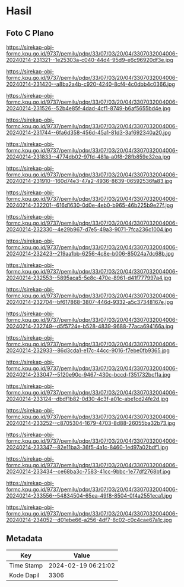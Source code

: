 # Hasil

## Foto C Plano

https://sirekap-obj-formc.kpu.go.id/9737/pemilu/pdpr/33/07/03/20/04/3307032004006-20240214-231321--1e25303a-c040-44d4-95d9-e6c96920df3e.jpg

https://sirekap-obj-formc.kpu.go.id/9737/pemilu/pdpr/33/07/03/20/04/3307032004006-20240214-231420--a8ba2a4b-c920-4240-8cf4-4c0dbb4c0366.jpg

https://sirekap-obj-formc.kpu.go.id/9737/pemilu/pdpr/33/07/03/20/04/3307032004006-20240214-231526--52b4e85f-4dad-4cf1-8749-b6af5655bd4e.jpg

https://sirekap-obj-formc.kpu.go.id/9737/pemilu/pdpr/33/07/03/20/04/3307032004006-20240214-231744--6fa6d358-456d-45a1-81d3-3af692340a20.jpg

https://sirekap-obj-formc.kpu.go.id/9737/pemilu/pdpr/33/07/03/20/04/3307032004006-20240214-231833--4774db02-97fd-481a-a0f8-28fb859e32ea.jpg

https://sirekap-obj-formc.kpu.go.id/9737/pemilu/pdpr/33/07/03/20/04/3307032004006-20240214-231910--160d74e3-47a2-4936-8639-06592536fa83.jpg

https://sirekap-obj-formc.kpu.go.id/9737/pemilu/pdpr/33/07/03/20/04/3307032004006-20240214-232201--616d1630-0d0e-4eb0-b965-46b225b9e27f.jpg

https://sirekap-obj-formc.kpu.go.id/9737/pemilu/pdpr/33/07/03/20/04/3307032004006-20240214-232330--4e29b967-d7e5-49a3-9071-7fca236c1004.jpg

https://sirekap-obj-formc.kpu.go.id/9737/pemilu/pdpr/33/07/03/20/04/3307032004006-20240214-232423--219aa1bb-6256-4c8e-b006-85024a7dc68b.jpg

https://sirekap-obj-formc.kpu.go.id/9737/pemilu/pdpr/33/07/03/20/04/3307032004006-20240214-232553--5895aca5-5e8c-470e-8961-d41f777997a4.jpg

https://sirekap-obj-formc.kpu.go.id/9737/pemilu/pdpr/33/07/03/20/04/3307032004006-20240214-232704--bf617868-3807-446d-9332-a5c37348167e.jpg

https://sirekap-obj-formc.kpu.go.id/9737/pemilu/pdpr/33/07/03/20/04/3307032004006-20240214-232749--d5f5724e-b528-4839-9688-77aca694166a.jpg

https://sirekap-obj-formc.kpu.go.id/9737/pemilu/pdpr/33/07/03/20/04/3307032004006-20240214-232933--86d3cda1-e17c-44cc-9016-f7ebe0fb9365.jpg

https://sirekap-obj-formc.kpu.go.id/9737/pemilu/pdpr/33/07/03/20/04/3307032004006-20240214-233047--5120e90c-9467-430c-bccd-f351732bcf1a.jpg

https://sirekap-obj-formc.kpu.go.id/9737/pemilu/pdpr/33/07/03/20/04/3307032004006-20240214-233124--dbdf1b82-0d30-4c3f-a01c-abe1cd24fe2d.jpg

https://sirekap-obj-formc.kpu.go.id/9737/pemilu/pdpr/33/07/03/20/04/3307032004006-20240214-233252--c8705304-1679-4703-8d88-26055ba32b73.jpg

https://sirekap-obj-formc.kpu.go.id/9737/pemilu/pdpr/33/07/03/20/04/3307032004006-20240214-233347--82e11ba3-36f5-4a1c-8460-1ed97a02bdf1.jpg

https://sirekap-obj-formc.kpu.go.id/9737/pemilu/pdpr/33/07/03/20/04/3307032004006-20240214-233434--ce68ba3c-7583-41cc-9bbc-1e77df2768bf.jpg

https://sirekap-obj-formc.kpu.go.id/9737/pemilu/pdpr/33/07/03/20/04/3307032004006-20240214-233556--54834504-65ea-49f8-8504-0f4a2551eca1.jpg

https://sirekap-obj-formc.kpu.go.id/9737/pemilu/pdpr/33/07/03/20/04/3307032004006-20240214-234052--d01ebe66-a256-4df7-8c02-c0c4cae67a1c.jpg


## Metadata

| Key        | Value               |
| ---------- | ------------------- |
| Time Stamp | 2024-02-19 06:21:02 |
| Kode Dapil | 3306                |




